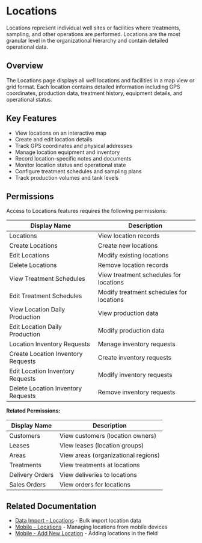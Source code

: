 # Locations

Locations represent individual well sites or facilities where treatments, sampling, and other operations are performed. Locations are the most granular level in the organizational hierarchy and contain detailed operational data.

## Overview

The Locations page displays all well locations and facilities in a map view or grid format. Each location contains detailed information including GPS coordinates, production data, treatment history, equipment details, and operational status.

## Key Features

* View locations on an interactive map
* Create and edit location details
* Track GPS coordinates and physical addresses
* Manage location equipment and inventory
* Record location-specific notes and documents
* Monitor location status and operational state
* Configure treatment schedules and sampling plans
* Track production volumes and tank levels

## Permissions

Access to Locations features requires the following permissions:

| Display Name | Description |
|--------------|-------------|
| Locations | View location records |
| Create Locations | Create new locations |
| Edit Locations | Modify existing locations |
| Delete Locations | Remove location records |
| View Treatment Schedules | View treatment schedules for locations |
| Edit Treatment Schedules | Modify treatment schedules for locations |
| View Location Daily Production | View production data |
| Edit Location Daily Production | Modify production data |
| Location Inventory Requests | Manage inventory requests |
| Create Location Inventory Requests | Create inventory requests |
| Edit Location Inventory Requests | Modify inventory requests |
| Delete Location Inventory Requests | Remove inventory requests |

**Related Permissions:**

| Display Name | Description |
|--------------|-------------|
| Customers | View customers (location owners) |
| Leases | View leases (location groups) |
| Areas | View areas (organizational regions) |
| Treatments | View treatments at locations |
| Delivery Orders | View deliveries to locations |
| Sales Orders | View orders for locations |

## Related Documentation

* [Data Import - Locations](../Imports/Locations.md) - Bulk import location data
* [Mobile - Locations](../Mobile/Location.md) - Managing locations from mobile devices
* [Mobile - Add New Location](../Mobile/NewLocation.md) - Adding locations in the field

